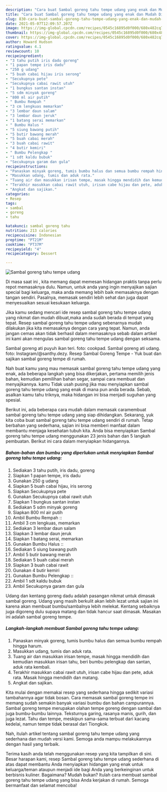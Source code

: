 ```yaml
---
description: "Cara buat Sambal goreng tahu tempe udang yang enak dan Mudah Dibuat"
title: "Cara buat Sambal goreng tahu tempe udang yang enak dan Mudah Dibuat"
slug: 830-cara-buat-sambal-goreng-tahu-tempe-udang-yang-enak-dan-mudah-dibuat
date: 2021-05-07T12:09:57.207Z
image: https://img-global.cpcdn.com/recipes/0545c16895d0f000/680x482cq70/sambal-goreng-tahu-tempe-udang-foto-resep-utama.jpg
thumbnail: https://img-global.cpcdn.com/recipes/0545c16895d0f000/680x482cq70/sambal-goreng-tahu-tempe-udang-foto-resep-utama.jpg
cover: https://img-global.cpcdn.com/recipes/0545c16895d0f000/680x482cq70/sambal-goreng-tahu-tempe-udang-foto-resep-utama.jpg
author: Howard Hudson
ratingvalue: 4.1
reviewcount: 10
recipeingredient:
- "3 tahu putih iris dadu goreng"
- "1 papan tempe iris dadu"
- "250 g udang"
- "5 buah cabai hijau iris serong"
- "Secukupnya pete"
- "Secukupnya cabai rawit utuh"
- "1 bungkus santan instan"
- "5 sdm minyak goreng"
- "800 ml air putih"
- " Bumbu Rempah "
- "3 cm lengkuas memarkan"
- "3 lembar daun salam"
- "3 lembar daun jeruk"
- "1 batang serai memarkan"
- " Bumbu Halus "
- "5 siung bawang putih"
- "5 butir bawang merah"
- "5 buah cabai merah"
- "3 buah cabai rawit"
- "4 butir kemiri"
- " Bumbu Pelengkap "
- "1 sdt kaldu bubuk"
- "Secukupnya garam dan gula"
recipeinstructions:
- "Panaskan minyak goreng, tumis bumbu halus dan semua bumbu rempah hingga harum."
- "Masukkan udang, tumis dan aduk rata."
- "Tuang air dan masukkan irisan tempe, masak hingga mendidih dan kemudian masukkan irisan tahu, beri bumbu pelengkap dan santan, aduk rata kembali."
- "Terakhir masukkan cabai rawit utuh, irisan cabe hijau dan pete, aduk rata. Masak hingga mendidih dan matang."
- "Angkat dan sajikan."
categories:
- Resep
tags:
- sambal
- goreng
- tahu

katakunci: sambal goreng tahu 
nutrition: 213 calories
recipecuisine: Indonesian
preptime: "PT21M"
cooktime: "PT37M"
recipeyield: "4"
recipecategory: Dessert

---
```



![Sambal goreng tahu tempe udang](https://img-global.cpcdn.com/recipes/0545c16895d0f000/680x482cq70/sambal-goreng-tahu-tempe-udang-foto-resep-utama.jpg)

Di masa  saat ini , kita memang dapat memesan hidangan praktis tanpa perlu repot memasaknya dulu. Namun, untuk anda yang ingin menyajikan sajian special bagi keluarga, maka anda memang lebih baik memasaknya dengan tangan sendiri. Pasalnya, memasak sendiri lebih sehat dan juga dapat menyesuaikan sesuai kesukaan keluarga.

Jika kamu sedang mencari ide resep sambal goreng tahu tempe udang yang nikmat dan mudah dibuat,maka anda sudah berada di tempat yang tepat. Resep sambal goreng tahu tempe udang  sebenarnya mudah dilakukan jika kita memasaknya dengan cara yang tepat. Namun, anda jangan cemas akan tidak berhasil dalam memasaknya 
sebab dalam artikel ini kami akan mengulas sambal goreng tahu tempe udang dengan seksama.  

Sambal goreng ati puyuh ikan teri. foto: cookpad. Sambal goreng ati udang. foto: Instagram/@santhy.dezy. Resep Sambal Goreng Tempe - Yuk buat dan sajikan sambal goreng tempe di rumah.

Nah buat kamu yang mau memasak sambal goreng tahu tempe udang yang enak, ada beberapa langkah yang bisa dikerjakan, pertama memilih jenis bahan, kemudian pemilihan bahan segar, sampai cara membuat dan menyajikannya. kamu Tidak usah pusing jika mau menyiapkan sambal goreng tahu tempe udang yang enak di mana pun anda berada. Sebab, asalkan kamu  tahu triknya, maka hidangan ini bisa menjadi suguhan yang spesial.

Berikut ini, ada beberapa cara mudah dalam memasak caramembuat sambal goreng tahu tempe udang yang siap dihidangkan. Sekarang, yuk kita coba buat sambal goreng tahu tempe udang sendiri di rumah. Tetap berbahan yang sederhana, sajian ini bisa memberi manfaat dalam membantu menjaga kesehatan tubuh kita. Anda bisa menyiapkan Sambal goreng tahu tempe udang menggunakan 23 jenis bahan dan 5 langkah pembuatan. Berikut ini cara dalam menyiapkan hidangannya.

<!--inarticleads1-->

##### Bahan-bahan dan bumbu yang diperlukan untuk menyiapkan Sambal goreng tahu tempe udang:

1. Sediakan 3 tahu putih, iris dadu, goreng
1. Siapkan 1 papan tempe, iris dadu
1. Gunakan 250 g udang
1. Siapkan 5 buah cabai hijau, iris serong
1. Siapkan Secukupnya pete
1. Gunakan Secukupnya cabai rawit utuh
1. Siapkan 1 bungkus santan instan
1. Sediakan 5 sdm minyak goreng
1. Siapkan 800 ml air putih
1. Ambil  Bumbu Rempah ::
1. Ambil 3 cm lengkuas, memarkan
1. Sediakan 3 lembar daun salam
1. Siapkan 3 lembar daun jeruk
1. Siapkan 1 batang serai, memarkan
1. Gunakan  Bumbu Halus ::
1. Sediakan 5 siung bawang putih
1. Ambil 5 butir bawang merah
1. Sediakan 5 buah cabai merah
1. Siapkan 3 buah cabai rawit
1. Gunakan 4 butir kemiri
1. Gunakan  Bumbu Pelengkap ::
1. Ambil 1 sdt kaldu bubuk
1. Ambil Secukupnya garam dan gula


Udang dan kentang goreng dadu adalah pasangan nikmat untuk dimasak sambal goreng. Udang yang masih berkulit akan lebih lezat untuk sajian ini karena akan membuat bumbu/sambalnya lebih melekat. Kentang sebaiknya juga digoreng dulu supaya matang dan tidak hancur saat dimasak. Masakan ini adalah sambal goreng tempe. 

<!--inarticleads2-->

##### Langkah-langkah membuat Sambal goreng tahu tempe udang:

1. Panaskan minyak goreng, tumis bumbu halus dan semua bumbu rempah hingga harum.
1. Masukkan udang, tumis dan aduk rata.
1. Tuang air dan masukkan irisan tempe, masak hingga mendidih dan kemudian masukkan irisan tahu, beri bumbu pelengkap dan santan, aduk rata kembali.
1. Terakhir masukkan cabai rawit utuh, irisan cabe hijau dan pete, aduk rata. Masak hingga mendidih dan matang.
1. Angkat dan sajikan.


Kita mulai dengan memakai resep yang sederhana hingga sedikit variasi tambahannya agar tidak bosan. Cara memasak sambal goreng tempe ini memang sudah semakin banyak variasi bumbu dan bahan campurannya. Sambal goreng tempe merupakan olahan tempe goreng dengan sambal dan juga bumbu-bumbu lainnya. Teksturnya garing, rasanya manis, gurih, dan juga lezat. Tahu dan tempe, meskipun sama-sama terbuat dari kacang kedelai, namun tempe tidak berasal dari Tiongkok. 

Nah, itulah artikel tentang  sambal goreng tahu tempe udang  yang sederhana dan mudah versi kami. Semoga anda mampu melakukannya dengan hasil yang terbaik. 

Terima kasih anda telah menggunakan resep yang kita tampilkan di sini. Besar harapan kami, resep  Sambal goreng tahu tempe udang sederhana di atas dapat membantu Anda menyiapkan hidangan yang enak untuk keluarga/teman ataupun menjadi ide bagi Anda yang berkeinginan untuk berbisnis kuliner. Bagaimana? Mudah bukan? Itulah cara membuat sambal goreng tahu tempe udang yang bisa Anda kerjakan di rumah. Semoga bermanfaat dan selamat mencoba!

